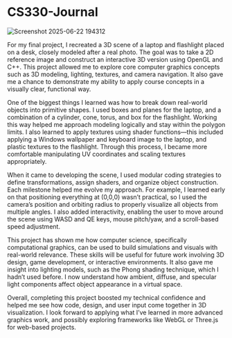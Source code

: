 # CS330-Journal
![Screenshot 2025-06-22 194312](https://github.com/user-attachments/assets/742e63ea-b3da-47a7-8e08-6ef056b0fa70)


For my final project, I recreated a 3D scene of a laptop and flashlight placed on a desk, closely modeled after a real photo. The goal was to take a 2D reference image and construct an interactive 3D version using OpenGL and C++. This project allowed me to explore core computer graphics concepts such as 3D modeling, lighting, textures, and camera navigation. It also gave me a chance to demonstrate my ability to apply course concepts in a visually clear, functional way.

One of the biggest things I learned was how to break down real-world objects into primitive shapes. I used boxes and planes for the laptop, and a combination of a cylinder, cone, torus, and box for the flashlight. Working this way helped me approach modeling logically and stay within the polygon limits. I also learned to apply textures using shader functions—this included applying a Windows wallpaper and keyboard image to the laptop, and plastic textures to the flashlight. Through this process, I became more comfortable manipulating UV coordinates and scaling textures appropriately.

When it came to developing the scene, I used modular coding strategies to define transformations, assign shaders, and organize object construction. Each milestone helped me evolve my approach. For example, I learned early on that positioning everything at (0,0,0) wasn’t practical, so I used the camera’s position and orbiting radius to properly visualize all objects from multiple angles. I also added interactivity, enabling the user to move around the scene using WASD and QE keys, mouse pitch/yaw, and a scroll-based speed adjustment.

This project has shown me how computer science, specifically computational graphics, can be used to build simulations and visuals with real-world relevance. These skills will be useful for future work involving 3D design, game development, or interactive environments. It also gave me insight into lighting models, such as the Phong shading technique, which I hadn’t used before. I now understand how ambient, diffuse, and specular light components affect object appearance in a virtual space.

Overall, completing this project boosted my technical confidence and helped me see how code, design, and user input come together in 3D visualization. I look forward to applying what I’ve learned in more advanced graphics work, and possibly exploring frameworks like WebGL or Three.js for web-based projects.
